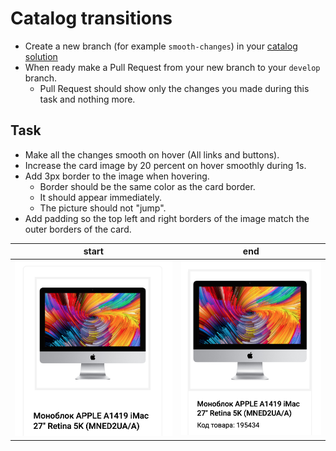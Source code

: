 # Catalog transitions
- Create a new branch (for example `smooth-changes`) in your [catalog solution](readme.md)
- When ready make a Pull Request from your new branch to your `develop` branch.
  - Pull Request should show only the changes you made during this task and nothing more.

## Task
- Make all the changes smooth on hover (All links and buttons).
- Increase the card image by 20 percent on hover smoothly during 1s.
- Add 3px border to the image when hovering.
  - Border should be the same color as the card border.
  - It should appear immediately.
  - The picture should not "jump".
- Add padding so the top left and right borders of the image match the outer borders of the card.

| start | end |
| ----- | --- |
| ![Start](./description/start.png) | ![End](./description/end.png) |

